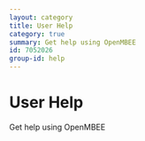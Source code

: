 ```yaml
---
layout: category
title: User Help
category: true
summary: Get help using OpenMBEE
id: 7052026
group-id: help
---
```


# User Help
Get help using OpenMBEE
